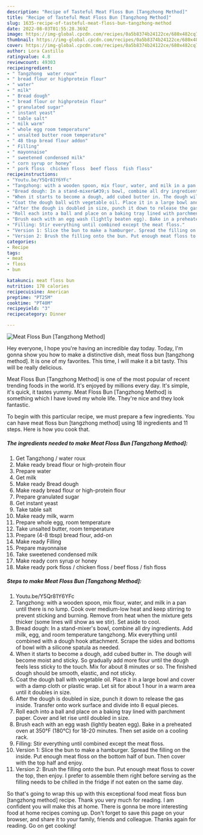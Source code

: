```yaml
---
description: "Recipe of Tasteful Meat Floss Bun [Tangzhong Method]"
title: "Recipe of Tasteful Meat Floss Bun [Tangzhong Method]"
slug: 1635-recipe-of-tasteful-meat-floss-bun-tangzhong-method
date: 2022-08-03T01:55:28.369Z
image: https://img-global.cpcdn.com/recipes/0a5b8374b24122ce/680x482cq70/meat-floss-bun-tangzhong-method-recipe-main-photo.jpg
thumbnail: https://img-global.cpcdn.com/recipes/0a5b8374b24122ce/680x482cq70/meat-floss-bun-tangzhong-method-recipe-main-photo.jpg
cover: https://img-global.cpcdn.com/recipes/0a5b8374b24122ce/680x482cq70/meat-floss-bun-tangzhong-method-recipe-main-photo.jpg
author: Lora Castillo
ratingvalue: 4.8
reviewcount: 49303
recipeingredient:
- " Tangzhong  water roux"
- " bread flour or highprotein flour"
- " water"
- " milk"
- " Bread dough"
- " bread flour or highprotein flour"
- " granulated sugar"
- " instant yeast"
- " table salt"
- " milk warm"
- " whole egg room temperature"
- " unsalted butter room temperature"
- " 48 tbsp bread flour addon"
- " Filling"
- " mayonnaise"
- " sweetened condensed milk"
- " corn syrup or honey"
- " pork floss  chicken floss  beef floss  fish floss"
recipeinstructions:
- "Youtu.be/Y5Qr81Y6YFc"
- "Tangzhong: with a wooden spoon, mix flour, water, and milk in a pan until there is no lump. Cook over medium-low heat and keep stirring to prevent sticking and burning. Remove from heat when the mixture gets thicker (some lines will show as we stir). Set aside to cool."
- "Bread dough: In a stand-mixer&#39;s bowl, combine all dry ingredients. Add milk, egg, and room temperature tangzhong. Mix everything until combined with a dough hook attachment. Scrape the sides and bottoms of bowl with a silicone spatula as needed."
- "When it starts to become a dough, add cubed butter in. The dough will become moist and sticky. So gradually add more flour until the dough feels less sticky to the touch. Mix for about 8 minutes or so. The finished dough should be smooth, elastic, and not sticky."
- "Coat the dough ball with vegetable oil. Place it in a large bowl and cover with a damp cloth or plastic wrap. Let sit for about 1 hour in a warm area until it doubles in size."
- "After the dough is doubled in size, punch it down to release the gas inside. Transfer onto work surface and divide into 8 equal pieces."
- "Roll each into a ball and place on a baking tray lined with parchment paper. Cover and let rise until doubled in size."
- "Brush each with an egg wash (lightly beaten egg). Bake in a preheated oven at 350°F (180°C) for 18-20 minutes. Then set aside on a cooling rack."
- "Filling: Stir everything until combined except the meat floss."
- "Version 1: Slice the bun to make a hamburger. Spread the filling on the inside. Put enough meat floss on the bottom half of bun. Then cover with the top half and enjoy."
- "Version 2: Brush the filling onto the bun. Put enough meat floss to cover the top, then enjoy. I prefer to assemble them right before serving as the filling needs to be chilled in the fridge if not eaten on the same day."
categories:
- Recipe
tags:
- meat
- floss
- bun

katakunci: meat floss bun 
nutrition: 178 calories
recipecuisine: American
preptime: "PT25M"
cooktime: "PT40M"
recipeyield: "3"
recipecategory: Dinner

---
```



![Meat Floss Bun [Tangzhong Method]](https://img-global.cpcdn.com/recipes/0a5b8374b24122ce/680x482cq70/meat-floss-bun-tangzhong-method-recipe-main-photo.jpg)

Hey everyone, I hope you're having an incredible day today. Today, I'm gonna show you how to make a distinctive dish, meat floss bun [tangzhong method]. It is one of my favorites. This time, I will make it a bit tasty. This will be really delicious.

Meat Floss Bun [Tangzhong Method] is one of the most popular of recent trending foods in the world. It's enjoyed by millions every day. It's simple, it's quick, it tastes yummy. Meat Floss Bun [Tangzhong Method] is something which I have loved my whole life. They're nice and they look fantastic.




To begin with this particular recipe, we must prepare a few ingredients. You can have meat floss bun [tangzhong method] using 18 ingredients and 11 steps. Here is how you cook that.

<!--inarticleads1-->

##### The ingredients needed to make Meat Floss Bun [Tangzhong Method]:

1. Get  Tangzhong / water roux
1. Make ready  bread flour or high-protein flour
1. Prepare  water
1. Get  milk
1. Make ready  Bread dough
1. Make ready  bread flour or high-protein flour
1. Prepare  granulated sugar
1. Get  instant yeast
1. Take  table salt
1. Make ready  milk, warm
1. Prepare  whole egg, room temperature
1. Take  unsalted butter, room temperature
1. Prepare  (4-8 tbsp) bread flour, add-on
1. Make ready  Filling
1. Prepare  mayonnaise
1. Take  sweetened condensed milk
1. Make ready  corn syrup or honey
1. Make ready  pork floss / chicken floss / beef floss / fish floss




<!--inarticleads2-->

##### Steps to make Meat Floss Bun [Tangzhong Method]:

1. Youtu.be/Y5Qr81Y6YFc
1. Tangzhong: with a wooden spoon, mix flour, water, and milk in a pan until there is no lump. Cook over medium-low heat and keep stirring to prevent sticking and burning. Remove from heat when the mixture gets thicker (some lines will show as we stir). Set aside to cool.
1. Bread dough: In a stand-mixer&#39;s bowl, combine all dry ingredients. Add milk, egg, and room temperature tangzhong. Mix everything until combined with a dough hook attachment. Scrape the sides and bottoms of bowl with a silicone spatula as needed.
1. When it starts to become a dough, add cubed butter in. The dough will become moist and sticky. So gradually add more flour until the dough feels less sticky to the touch. Mix for about 8 minutes or so. The finished dough should be smooth, elastic, and not sticky.
1. Coat the dough ball with vegetable oil. Place it in a large bowl and cover with a damp cloth or plastic wrap. Let sit for about 1 hour in a warm area until it doubles in size.
1. After the dough is doubled in size, punch it down to release the gas inside. Transfer onto work surface and divide into 8 equal pieces.
1. Roll each into a ball and place on a baking tray lined with parchment paper. Cover and let rise until doubled in size.
1. Brush each with an egg wash (lightly beaten egg). Bake in a preheated oven at 350°F (180°C) for 18-20 minutes. Then set aside on a cooling rack.
1. Filling: Stir everything until combined except the meat floss.
1. Version 1: Slice the bun to make a hamburger. Spread the filling on the inside. Put enough meat floss on the bottom half of bun. Then cover with the top half and enjoy.
1. Version 2: Brush the filling onto the bun. Put enough meat floss to cover the top, then enjoy. I prefer to assemble them right before serving as the filling needs to be chilled in the fridge if not eaten on the same day.




So that's going to wrap this up with this exceptional food meat floss bun [tangzhong method] recipe. Thank you very much for reading. I am confident you will make this at home. There is gonna be more interesting food at home recipes coming up. Don't forget to save this page on your browser, and share it to your family, friends and colleague. Thanks again for reading. Go on get cooking!
